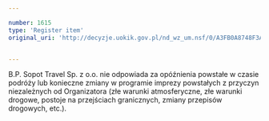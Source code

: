 ```yaml
---

number: 1615
type: 'Register item'
original_uri: 'http://decyzje.uokik.gov.pl/nd_wz_um.nsf/0/A3FB0A8748F3A8E6C12575C30031D27C?OpenDocument'


---
```


B.P. Sopot Travel Sp. z o.o. nie odpowiada za opóźnienia powstałe w czasie podróży lub konieczne zmiany w programie imprezy powstałych z przyczyn niezależnych od Organizatora (złe warunki atmosferyczne, złe warunki drogowe, postoje na przejściach granicznych, zmiany przepisów drogowych, etc.).
